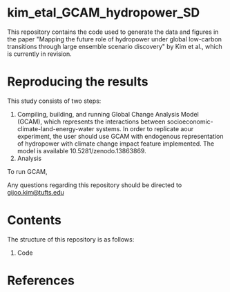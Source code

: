 # kim_etal_GCAM_hydropower_SD

This repository contains the code used to generate the data and figures in the paper "Mapping the future role of hydropower under global low-carbon transitions through large ensemble scenario discovery" by Kim et al., which is currently in revision.

# Reproducing the results
This study consists of two steps:
 1. Compiling, building, and running Global Change Analysis Model (GCAM), which represents the interactions between socioeconomic-climate-land-energy-water systems. In order to replicate aour experiment, the user should use GCAM with endogenous representation of hydropower with climate change impact feature implemented. The model is available 10.5281/zenodo.13863869.
 2. Analysis

To run GCAM, 

Any questions regarding this repository should be directed to gijoo.kim@tufts.edu

# Contents
The structure of this repository is as follows:
1. Code



# References
